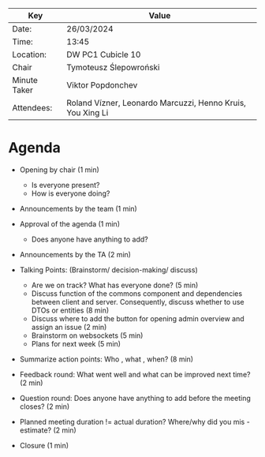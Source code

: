 | Key          | Value                                                      |
|--------------|------------------------------------------------------------|
| Date:        | 26/03/2024                                                 |
| Time:        | 13:45                                                      |
| Location:    | DW PC1 Cubicle 10                                          |
| Chair        | Tymoteusz Ślepowroński                                     |
| Minute Taker | Viktor Popdonchev                                          |
| Attendees:   | Roland Vízner, Leonardo Marcuzzi, Henno Kruis, You Xing Li |

# Agenda
- Opening by chair (1 min)
    - Is everyone present?
    - How is everyone doing?
- Announcements by the team (1 min)

- Approval of the agenda (1 min)
    - Does anyone have anything to add?
- Announcements by the TA (2 min)



- Talking Points: (Brainstorm/ decision-making/ discuss)
    - Are we on track? What has everyone done? (5 min)
    - Discuss function of the commons component and dependencies between client and server. Consequently, discuss whether to use DTOs   or entities (8 min)
    - Discuss where to add the button for opening admin overview and assign an issue (2 min)
    - Brainstorm on websockets (5 min)
    - Plans for next week (5 min)

  
- Summarize action points: Who , what , when? (8 min)
- Feedback round: What went well and what can be improved next time? (2 min)


- Question round: Does anyone have anything to add before the meeting closes? (2 min)
- Planned meeting duration != actual duration? Where/why did you mis -estimate? (2 min)
- Closure (1 min)
